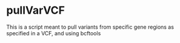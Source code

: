 # pullVarVCF
This is a script meant to pull variants from specific gene regions as specified in a VCF, and using bcftools
